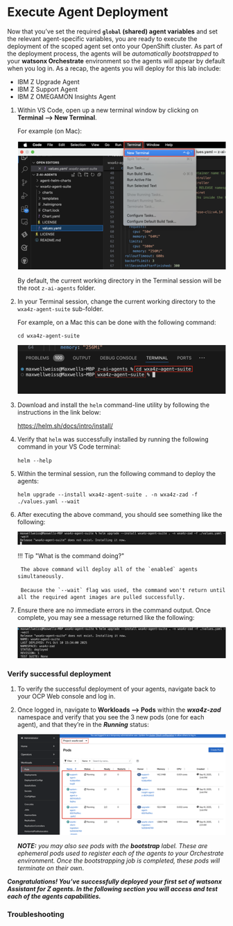 # Execute Agent Deployment

Now that you’ve set the required **`global` (shared) agent variables** and set the relevant agent-specific variables, you are ready to execute the deployment of the scoped agent set onto your OpenShift cluster. As part of the deployment process, the agents will be *automatically bootstrapped* to your **watsonx Orchestrate** environment so the agents will appear by default when you log in. As a recap, the agents you will deploy for this lab include:

- IBM Z Upgrade Agent
- IBM Z Support Agent
- IBM Z OMEGAMON Insights Agent

1. Within VS Code, open up a new terminal window by clicking on **Terminal --> New Terminal**. 
   
    For example (on Mac):

    ![](_attachments/code1.png)

    By default, the current working directory in the Terminal session will be the root `z-ai-agents` folder.

2. In your Terminal session, change the current working directory to the `wxa4z-agent-suite` sub-folder. 
   
    For example, on a Mac this can be done with the following command:
    ```
    cd wxa4z-agent-suite
    ```

    ![](_attachments/code2.png)


3. Download and install the `helm` command-line utility by following the instructions in the link below:

    <a href="https://helm.sh/docs/intro/install/" target="_blank">https://helm.sh/docs/intro/install/</a>

4. Verify that `helm` was successfully installed by running the following command in your VS Code terminal:
   
    `helm --help`


5. Within the terminal session, run the following command to deploy the agents:
   
    ```
    helm upgrade --install wxa4z-agent-suite . -n wxa4z-zad -f ./values.yaml --wait
    ```

6. After executing the above command, you should see something like the following:
   
    ![](_attachments/code3.png)

    !!! Tip "What is the command doing?"
    
        The above command will deploy all of the `enabled` agents simultaneously. 

        Because the `--wait` flag was used, the command won't return until all the required agent images are pulled successfully.

7. Ensure there are no immediate errors in the command output. Once complete, you may see a message returned like the following:
   
    ![](_attachments/code4.png)

### Verify successful deployment

1. To verify the successful deployment of your agents, navigate back to your OCP Web console and log in.

2. Once logged in, navigate to **Workloads --> Pods** within the ***wxa4z-zad*** namespace and verify that you see the 3 new pods (one for each agent), and that they’re in the ***Running*** status:
   
    ![](_attachments/code5.png)

    ***NOTE:** you may also see pods with the **bootstrap** label. These are ephemeral pods used to register each of the agents to your Orchestrate environment. Once the bootstrapping job is completed, these pods will terminate on their own*.

    

***Congratulations! You’ve successfully deployed your first set of watsonx Assistant for Z agents. In the following section you will access and test each of the agents capabilities.***


### Troubleshooting
